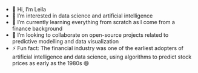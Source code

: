 - 👋 Hi, I’m Leila
- 👀 I’m interested in data science and artificial intelligence
- 🌱 I’m currently learning everything from scratch as I come from a finance background
- 💞️ I’m looking to collaborate on open-source projects related to predictive modelling and data visualization
- ⚡ Fun fact: The financial industry was one of the earliest adopters of artificial intelligence and data science, using algorithms to predict stock prices as early as the 1980s 😄

<!---
LadyAliela/LadyAliela is a ✨ special ✨ repository because its `README.md` (this file) appears on your GitHub profile.
You can click the Preview link to take a look at your changes.
--->
